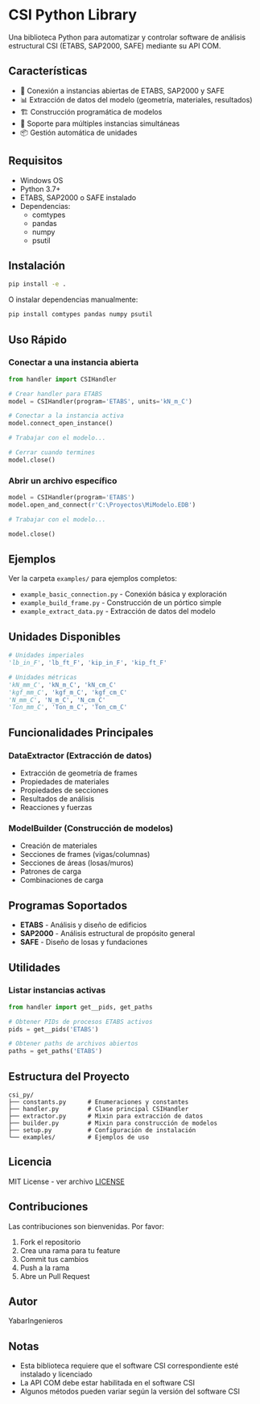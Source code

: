 # CSI Python Library

Una biblioteca Python para automatizar y controlar software de análisis estructural CSI (ETABS, SAP2000, SAFE) mediante su API COM.

## Características

- 🔌 Conexión a instancias abiertas de ETABS, SAP2000 y SAFE
- 📊 Extracción de datos del modelo (geometría, materiales, resultados)
- 🏗️ Construcción programática de modelos
- 🔄 Soporte para múltiples instancias simultáneas
- 📦 Gestión automática de unidades

## Requisitos

- Windows OS
- Python 3.7+
- ETABS, SAP2000 o SAFE instalado
- Dependencias:
  - comtypes
  - pandas
  - numpy
  - psutil

## Instalación

```bash
pip install -e .
```

O instalar dependencias manualmente:

```bash
pip install comtypes pandas numpy psutil
```

## Uso Rápido

### Conectar a una instancia abierta

```python
from handler import CSIHandler

# Crear handler para ETABS
model = CSIHandler(program='ETABS', units='kN_m_C')

# Conectar a la instancia activa
model.connect_open_instance()

# Trabajar con el modelo...

# Cerrar cuando termines
model.close()
```

### Abrir un archivo específico

```python
model = CSIHandler(program='ETABS')
model.open_and_connect(r'C:\Proyectos\MiModelo.EDB')

# Trabajar con el modelo...

model.close()
```

## Ejemplos

Ver la carpeta `examples/` para ejemplos completos:

- `example_basic_connection.py` - Conexión básica y exploración
- `example_build_frame.py` - Construcción de un pórtico simple
- `example_extract_data.py` - Extracción de datos del modelo

## Unidades Disponibles

```python
# Unidades imperiales
'lb_in_F', 'lb_ft_F', 'kip_in_F', 'kip_ft_F'

# Unidades métricas
'kN_mm_C', 'kN_m_C', 'kN_cm_C'
'kgf_mm_C', 'kgf_m_C', 'kgf_cm_C'
'N_mm_C', 'N_m_C', 'N_cm_C'
'Ton_mm_C', 'Ton_m_C', 'Ton_cm_C'
```

## Funcionalidades Principales

### DataExtractor (Extracción de datos)
- Extracción de geometría de frames
- Propiedades de materiales
- Propiedades de secciones
- Resultados de análisis
- Reacciones y fuerzas

### ModelBuilder (Construcción de modelos)
- Creación de materiales
- Secciones de frames (vigas/columnas)
- Secciones de áreas (losas/muros)
- Patrones de carga
- Combinaciones de carga

## Programas Soportados

- **ETABS** - Análisis y diseño de edificios
- **SAP2000** - Análisis estructural de propósito general
- **SAFE** - Diseño de losas y fundaciones

## Utilidades

### Listar instancias activas

```python
from handler import get__pids, get_paths

# Obtener PIDs de procesos ETABS activos
pids = get__pids('ETABS')

# Obtener paths de archivos abiertos
paths = get_paths('ETABS')
```

## Estructura del Proyecto

```
csi_py/
├── constants.py      # Enumeraciones y constantes
├── handler.py        # Clase principal CSIHandler
├── extractor.py      # Mixin para extracción de datos
├── builder.py        # Mixin para construcción de modelos
├── setup.py          # Configuración de instalación
└── examples/         # Ejemplos de uso
```

## Licencia

MIT License - ver archivo [LICENSE](LICENSE)

## Contribuciones

Las contribuciones son bienvenidas. Por favor:

1. Fork el repositorio
2. Crea una rama para tu feature
3. Commit tus cambios
4. Push a la rama
5. Abre un Pull Request

## Autor

YabarIngenieros

## Notas

- Esta biblioteca requiere que el software CSI correspondiente esté instalado y licenciado
- La API COM debe estar habilitada en el software CSI
- Algunos métodos pueden variar según la versión del software CSI